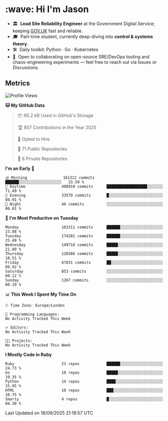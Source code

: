 <h1 align="left" id="jason-title">:wave: Hi I'm Jason</h1>

- 🏛️ &nbsp;**Lead Site Reliability Engineer** at the Government Digital Service; keeping [GOV.UK](https://www.gov.uk/) fast and reliable.
- 🎓 &nbsp;Part-time student, currently deep-diving into **control & systems theory**.  
- 🛠️ &nbsp;Daily toolkit: Python · Go · Kubernetes  
- 🤝 &nbsp;Open to collaborating on open-source SRE/DevOps tooling and chaos-engineering experiments — feel free to reach out via Issues or Discussions.


<h2>Metrics</h2>

<!--START_SECTION:waka-->
![Profile Views](http://img.shields.io/badge/Profile%20Views-0-blue)

**🐱 My GitHub Data** 

> 📦 65.2 kB Used in GitHub's Storage 
 > 
> 🏆 857 Contributions in the Year 2025
 > 
> 💼 Opted to Hire
 > 
> 📜 71 Public Repositories 
 > 
> 🔑 6 Private Repositories 
 > 
**I'm an Early 🐤** 

```text
🌞 Morning                161312 commits      ██████░░░░░░░░░░░░░░░░░░░   23.59 % 
🌆 Daytime                488910 commits      ██████████████████░░░░░░░   71.49 % 
🌃 Evening                33579 commits       █░░░░░░░░░░░░░░░░░░░░░░░░   04.91 % 
🌙 Night                  46 commits          ░░░░░░░░░░░░░░░░░░░░░░░░░   00.01 % 
```
📅 **I'm Most Productive on Tuesday** 

```text
Monday                   163311 commits      ██████░░░░░░░░░░░░░░░░░░░   23.88 % 
Tuesday                  174281 commits      ██████░░░░░░░░░░░░░░░░░░░   25.49 % 
Wednesday                149718 commits      █████░░░░░░░░░░░░░░░░░░░░   21.89 % 
Thursday                 126586 commits      █████░░░░░░░░░░░░░░░░░░░░   18.51 % 
Friday                   67831 commits       ██░░░░░░░░░░░░░░░░░░░░░░░   09.92 % 
Saturday                 853 commits         ░░░░░░░░░░░░░░░░░░░░░░░░░   00.12 % 
Sunday                   1267 commits        ░░░░░░░░░░░░░░░░░░░░░░░░░   00.19 % 
```


📊 **This Week I Spent My Time On** 

```text
🕑︎ Time Zone: Europe/London

💬 Programming Languages: 
No Activity Tracked This Week

🔥 Editors: 
No Activity Tracked This Week

🐱‍💻 Projects: 
No Activity Tracked This Week
```

**I Mostly Code in Ruby** 

```text
Ruby                     23 repos            ██████░░░░░░░░░░░░░░░░░░░   24.73 % 
Go                       18 repos            █████░░░░░░░░░░░░░░░░░░░░   19.35 % 
Python                   14 repos            ████░░░░░░░░░░░░░░░░░░░░░   15.05 % 
HTML                     10 repos            ███░░░░░░░░░░░░░░░░░░░░░░   10.75 % 
Smarty                   4 repos             █░░░░░░░░░░░░░░░░░░░░░░░░   04.30 % 
```




 Last Updated on 18/09/2025 21:19:57 UTC
<!--END_SECTION:waka-->

<!-- links -->

[issues page]: https://github.com/jasonBirchall/jasonBirchall/issues "jasonBirchall/issues"
